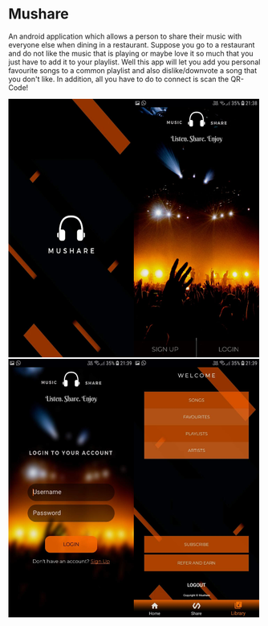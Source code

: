 # Mushare

An android application which allows a person to share their music with everyone else when dining in a restaurant. Suppose you go to a restaurant and do not like the music that is playing or maybe love it so much that you just have to add it to your playlist. Well this app will let you add you personal favourite songs to a common playlist and also dislike/downvote a song that you don't like. In addition, all you have to do to connect is scan the QR-Code!

<img src="/Images/mush1.jpg" width="250" align="left">
<img src="/Images/mush2.jpg" width="250">
<img src="/Images/mush3.jpg" width="250" align="left">
<img src="/Images/mush4.jpg" width="250">
